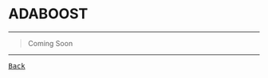 <h1 title="
Good:
- Relatively robust to overfitting.
- High accuracy.
- Easy to understand and to visualize.
Bad:
- Sensitive to noise data.
- Affected by outliers.
- Not optimized for speed.
"> ADABOOST </h1>

---

> Coming Soon

---

[<kbd> Back </kbd>](./../readme.md)
